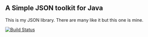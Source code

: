 A Simple JSON toolkit for Java
------------------------------
This is my JSON library.  There are many like it but this one is mine.

[![Build Status](https://travis-ci.org/cworks/json-io.svg?branch=master)](https://travis-ci.org/cworks/json-io)

